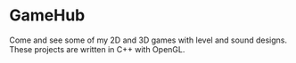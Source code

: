 # GameHub
Come and see some of my 2D and 3D games with level and sound designs. These projects are written in C++ with OpenGL.
